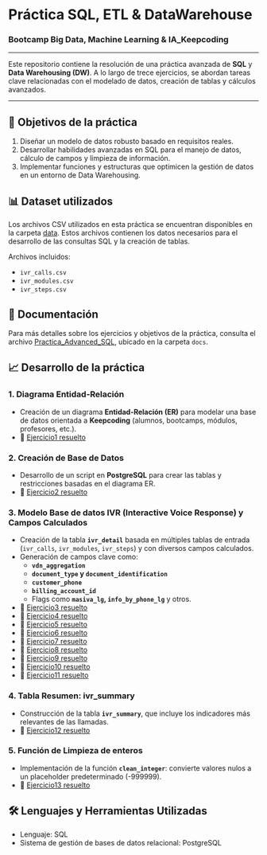 # Práctica SQL, ETL & DataWarehouse
### Bootcamp Big Data, Machine Learning &amp; IA_Keepcoding
___

Este repositorio contiene la resolución de una práctica avanzada de **SQL** y **Data Warehousing (DW)**. A lo largo de trece ejercicios, se abordan tareas clave relacionadas con el modelado de datos, creación de tablas y cálculos avanzados.

---

## 🎯 Objetivos de la práctica
1. Diseñar un modelo de datos robusto basado en requisitos reales.
2. Desarrollar habilidades avanzadas en SQL para el manejo de datos, cálculo de campos y limpieza de información.
3. Implementar funciones y estructuras que optimicen la gestión de datos en un entorno de Data Warehousing.

## 📊 Dataset utilizados
Los archivos CSV utilizados en esta práctica se encuentran disponibles en la carpeta [data](./data). Estos archivos contienen los datos necesarios para el desarrollo de las consultas SQL y la creación de tablas.

Archivos incluidos:
- `ivr_calls.csv`
- `ivr_modules.csv`
- `ivr_steps.csv`

## 📝 Documentación
Para más detalles sobre los ejercicios y objetivos de la práctica, consulta el archivo [Practica_Advanced_SQL](./docs/Practica_Advanced_SQL.pdf), ubicado en la carpeta `docs`.

## 📈 Desarrollo de la práctica
### **1. Diagrama Entidad-Relación**
- Creación de un diagrama **Entidad-Relación (ER)** para modelar una base de datos orientada a **Keepcoding** (alumnos, bootcamps, módulos, profesores, etc.).
- 📄 [Ejercicio1 resuelto](https://github.com/Leticia2512/Practica-SQL-ETL-DataWarehouse/blob/main/exercise_resolutions/Ejercicio1_Diagrama_Entidad_Relacion_Keepcoding.pdf)

### **2. Creación de Base de Datos**
- Desarrollo de un script en **PostgreSQL** para crear las tablas y restricciones basadas en el diagrama ER.
- 📄 [Ejercicio2 resuelto](https://github.com/Leticia2512/Practica-SQL-ETL-DataWarehouse/blob/main/exercise_resolutions/Ejercicio2_Creacion_Base_de_Datos.sql)

### **3. Modelo Base de datos IVR (Interactive Voice Response) y Campos Calculados**
- Creación de la tabla **`ivr_detail`** basada en múltiples tablas de entrada (`ivr_calls`, `ivr_modules`, `ivr_steps`) y con diversos campos calculados.
- Generación de campos clave como:
  - **`vdn_aggregation`**
  - **`document_type` y `document_identification`**
  - **`customer_phone`**
  - **`billing_account_id`**
  - Flags como **`masiva_lg`, `info_by_phone_lg`** y otros.
-  📄 [Ejercicio3 resuelto](https://github.com/Leticia2512/Practica-SQL-ETL-DataWarehouse/blob/main/exercise_resolutions/Ejercicio3_Tabla%20ivr_detail.sql)
-  📄 [Ejercicio4 resuelto](https://github.com/Leticia2512/Practica-SQL-ETL-DataWarehouse/blob/main/exercise_resolutions/Ejercicio4_vdn_aggregation.sql)
-  📄 [Ejercicio5 resuelto](https://github.com/Leticia2512/Practica-SQL-ETL-DataWarehouse/blob/main/exercise_resolutions/Ejercicio5_document_type%26document_identification.sql)
-  📄 [Ejercicio6 resuelto](https://github.com/Leticia2512/Practica-SQL-ETL-DataWarehouse/blob/main/exercise_resolutions/Ejercicio6_customer_phone.sql)
-  📄 [Ejercicio7 resuelto](https://github.com/Leticia2512/Practica-SQL-ETL-DataWarehouse/blob/main/exercise_resolutions/Ejercicio7_billing_account_id.sql)
-  📄 [Ejercicio8 resuelto](https://github.com/Leticia2512/Practica-SQL-ETL-DataWarehouse/blob/main/exercise_resolutions/Ejercicio8_masiva_lg.sql)
-  📄 [Ejercicio9 resuelto](https://github.com/Leticia2512/Practica-SQL-ETL-DataWarehouse/blob/main/exercise_resolutions/Ejercicio9_info_by_phone_lg.sql)
-  📄 [Ejercicio10 resuelto](https://github.com/Leticia2512/Practica-SQL-ETL-DataWarehouse/blob/main/exercise_resolutions/Ejercicio10_info_by_dni_lg.sql)
-  📄 [Ejercicio11 resuelto](https://github.com/Leticia2512/Practica-SQL-ETL-DataWarehouse/blob/main/exercise_resolutions/Ejercicio11_repeated_phone_24H%26recall_phone_24H.sql)

### **4. Tabla Resumen: ivr_summary**
- Construcción de la tabla **`ivr_summary`**, que incluye los indicadores más relevantes de las llamadas.
- 📄 [Ejercicio12 resuelto](https://github.com/Leticia2512/Practica-SQL-ETL-DataWarehouse/blob/main/exercise_resolutions/Ejercicio12_Tabla_ivr_summary.sql)

### **5. Función de Limpieza de enteros**
- Implementación de la función **`clean_integer`**: convierte valores nulos a un placeholder predeterminado (-999999).
- 📄 [Ejercicio13 resuelto](https://github.com/Leticia2512/Practica-SQL-ETL-DataWarehouse/blob/main/exercise_resolutions/Ejercicio13_Limpieza_enteros.sql)

## 🛠️ Lenguajes y Herramientas Utilizadas

- Lenguaje: SQL
- Sistema de gestión de bases de datos relacional: PostgreSQL






